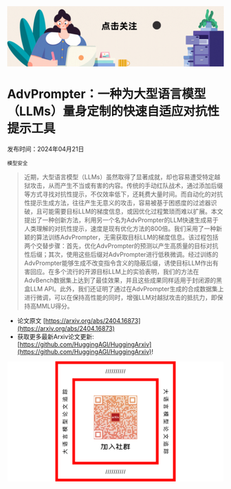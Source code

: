 ![](https://raw.githubusercontent.com/HuggingAGI/HuggingArxiv/main/imgs/follow2.gif)
# AdvPrompter：一种为大型语言模型（LLMs）量身定制的快速自适应对抗性提示工具
发布时间：2024年04月21日

`模型安全`
> 近期，大型语言模型（LLMs）虽然取得了显著成就，却也容易遭受特定越狱攻击，从而产生不当或有害的内容。传统的手动红队战术，通过添加后缀等方式寻找对抗性提示，不仅效率低下，还耗费大量时间。而自动化的对抗性提示生成方法，往往产生无意义的攻击，容易被基于困惑度的过滤器识破，且可能需要目标LLM的梯度信息，或因优化过程繁琐而难以扩展。本文提出了一种创新方法，利用另一个名为AdvPrompter的LLM快速生成易于人类理解的对抗性提示，速度是现有优化方法的800倍。我们采用了一种新颖的算法训练AdvPrompter，无需获取目标LLM的梯度信息。该过程包括两个交替步骤：首先，优化AdvPrompter的预测以产生高质量的目标对抗性后缀；其次，使用这些后缀对AdvPrompter进行低秩微调。经过训练的AdvPrompter能够生成不改变指令含义的隐蔽后缀，诱使目标LLM作出有害回应。在多个流行的开源目标LLM上的实验表明，我们的方法在AdvBench数据集上达到了最佳效果，并且这些成果同样适用于封闭源的黑盒LLM API。此外，我们还证明了通过在AdvPrompter生成的合成数据集上进行微调，可以在保持高性能的同时，增强LLM对越狱攻击的抵抗力，即保持高MMLU得分。



- 论文原文 [https://arxiv.org/abs/2404.16873](https://arxiv.org/abs/2404.16873)
- 获取更多最新Arxiv论文更新: [https://github.com/HuggingAGI/HuggingArxiv](https://github.com/HuggingAGI/HuggingArxiv)!

![](https://raw.githubusercontent.com/HuggingAGI/HuggingArxiv/main/imgs/qrcode.png)